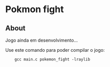# Pokmon fight

## About

Jogo ainda em desenvolvimento...

Use este comando para poder compilar o jogo:

```
    gcc main.c pokemon_fight -lraylib
```